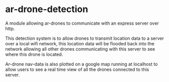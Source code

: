 # ar-drone-detection

A module allowing ar-drones to communicate with an express server over http.

This detection system is to allow drones to transmit location data to a server over a local wifi network, this location data will be flooded back into the network allowing all other drones communicating with this server to see where this drone is located.

Ar-drone nav-data is also plotted on a google map running at localhost to allow users to see a real time view of all the drones connected to this server.
